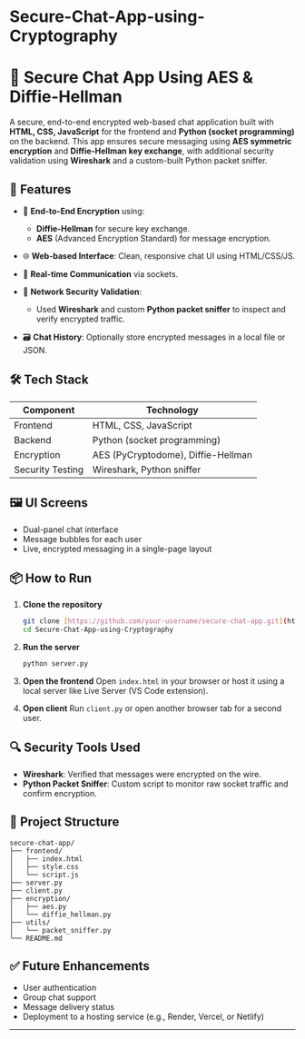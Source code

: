 # Secure-Chat-App-using-Cryptography

# 🔐 Secure Chat App Using AES & Diffie-Hellman

A secure, end-to-end encrypted web-based chat application built with **HTML, CSS, JavaScript** for the frontend and **Python (socket programming)** on the backend. This app ensures secure messaging using **AES symmetric encryption** and **Diffie-Hellman key exchange**, with additional security validation using **Wireshark** and a custom-built Python packet sniffer.

## 🚀 Features

* 🔐 **End-to-End Encryption** using:

  * **Diffie-Hellman** for secure key exchange.
  * **AES** (Advanced Encryption Standard) for message encryption.
* 🌐 **Web-based Interface**: Clean, responsive chat UI using HTML/CSS/JS.
* 🔄 **Real-time Communication** via sockets.
* 🧪 **Network Security Validation**:

  * Used **Wireshark** and custom **Python packet sniffer** to inspect and verify encrypted traffic.
* 🗃️ **Chat History**: Optionally store encrypted messages in a local file or JSON.

## 🛠️ Tech Stack

| Component        | Technology                         |
| ---------------- | ---------------------------------- |
| Frontend         | HTML, CSS, JavaScript              |
| Backend          | Python (socket programming)        |
| Encryption       | AES (PyCryptodome), Diffie-Hellman |
| Security Testing | Wireshark, Python sniffer          |

## 🖼️ UI Screens

* Dual-panel chat interface
* Message bubbles for each user
* Live, encrypted messaging in a single-page layout

## 📦 How to Run

1. **Clone the repository**

   ```bash
   git clone [https://github.com/your-username/secure-chat-app.git](https://github.com/vaishnavi-nss/Secure-Chat-App-using-Cryptography)
   cd Secure-Chat-App-using-Cryptography
   ```

2. **Run the server**

   ```bash
   python server.py
   ```

3. **Open the frontend**
   Open `index.html` in your browser or host it using a local server like Live Server (VS Code extension).

4. **Open client**
   Run `client.py` or open another browser tab for a second user.

## 🔍 Security Tools Used

* **Wireshark**: Verified that messages were encrypted on the wire.
* **Python Packet Sniffer**: Custom script to monitor raw socket traffic and confirm encryption.

## 📁 Project Structure

```
secure-chat-app/
├── frontend/
│   ├── index.html
│   ├── style.css
│   └── script.js
├── server.py
├── client.py
├── encryption/
│   ├── aes.py
│   └── diffie_hellman.py
├── utils/
│   └── packet_sniffer.py
└── README.md
```

## ✅ Future Enhancements

* User authentication
* Group chat support
* Message delivery status
* Deployment to a hosting service (e.g., Render, Vercel, or Netlify)

---
